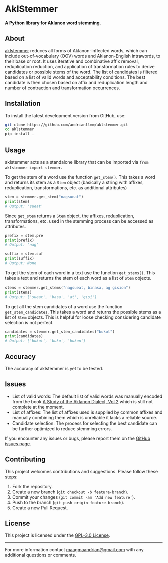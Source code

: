 # AklStemmer

**A Python library for Aklanon word stemming.**


## About

[aklstemmer](src/aklstemmer/) reduces all forms of Aklanon-inflected words, which can include out-of-vocabulary (OOV) words and Aklanon-English intrawords, to their base or root. It uses iterative and combinative affix removal, reduplication reduction, and application of transformation rules to derive candidates or possible stems of the word. The list of candidates is filtered based on a list of valid words and acceptability conditions. The best candidate is then chosen based on affix and reduplication length and number of contraction and transformation occurrences.


## Installation

To install the latest development version from GitHub, use:

```bash
git clone https://github.com/andrianllmm/aklstemmer.git
cd aklstemmer
pip install .
```


## Usage

aklstemmer acts as a standalone library that can be imported via `from aklstemmer import stemmer`.

To get the stem of a word use the function `get_stem()`. This takes a word and returns its stem as a `Stem` object (basically a string with affixes, reduplication, transformations, etc. as additional attributes)
```python
stem = stemmer.get_stem("nagsueat")
print(stem)
# Output: 'sueat'
```

Since `get_stem` returns a `Stem` object, the affixes, reduplication, transformations, etc. used in the stemming process can be accessed as attributes.
```python
prefix = stem.pre
print(prefix)
# Output: 'nag'

suffix = stem.suf
print(suffix)
# Output: None
```

To get the stem of each word in a text use the function `get_stems()`. This takes a text and returns the stem of each word as a list of `Stem` objects.
```python
stems = stemmer.get_stems("nagsueat, binasa, ag gision")
print(stems)
# Output: ['sueat', 'basa', 'at', 'gisi']
```

To get all the stem candidates of a word use the function `get_stem_candidates`. This takes a word and returns the possible stems as a list of `Stem` objects. This is helpful for loose checking considering candidate selection is not perfect.
```python
candidates = stemmer.get_stem_candidates("bukot")
print(candidates)
# Output: ['bukot', 'buko', 'bukon']
```


## Accuracy

The accuracy of aklstemmer is yet to be tested.


## Issues

* List of valid words: The default list of valid words was manually encoded from the book [A Study of the Aklanon Dialect, Vol 2](https://files.eric.ed.gov/fulltext/ED145704.pdf) which is still not complete at the moment.
* List of affixes: The list of affixes used is supplied by common affixes and manually combining them which is unreliable it lacks a reliable source.
* Candidate selection: The process for selecting the best candidate can be further optimized to reduce stemming errors.

If you encounter any issues or bugs, please report them on the [GitHub issues page](#).


## Contributing

This project welcomes contributions and suggestions. Please follow these steps:
1. Fork the repository.
2. Create a new branch (`git checkout -b feature-branch`).
3. Commit your changes (`git commit -am 'Add new feature'`).
4. Push to the branch (`git push origin feature-branch`).
5. Create a new Pull Request.


## License

This project is licensed under the [GPL-3.0 License](LICENSE).

---

For more information contact [maagmaandrian@gmail.com](mailto:maagmaandrian@gmail.com) with any additional questions or comments.